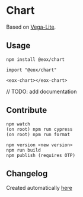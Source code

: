 # Chart

Based on [Vega-Lite](https://github.com/vega/vega-lite).

## Usage

```
npm install @eox/chart
```

```
import "@eox/chart"

<eox-chart></eox-chart>
```

// TODO: add documentation

## Contribute

```
npm watch
(on root) npm run cypress
(on root) npm run format

npm version <new version>
npm run build
npm publish (requires OTP)
```

## Changelog

Created automatically [here](./CHANGELOG.md)
